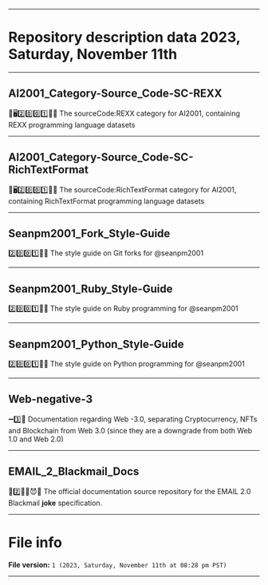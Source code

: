 
***

# Repository description data 2023, Saturday, November 11th

---

## AI2001_Category-Source_Code-SC-REXX

🧠️🖥️2️⃣️0️⃣️0️⃣️1️⃣️💾️📜️ The sourceCode:REXX category for AI2001, containing REXX programming language datasets

---

## AI2001_Category-Source_Code-SC-RichTextFormat

🧠️🖥️2️⃣️0️⃣️0️⃣️1️⃣️💾️📜️ The sourceCode:RichTextFormat category for AI2001, containing RichTextFormat programming language datasets

---

## Seanpm2001_Fork_Style-Guide

2️⃣️0️⃣️0️⃣️1️⃣️🍴️📔️ The style guide on Git forks for @seanpm2001

---

## Seanpm2001_Ruby_Style-Guide

2️⃣️0️⃣️0️⃣️1️⃣️💎️📔️ The style guide on Ruby programming for @seanpm2001

---

## Seanpm2001_Python_Style-Guide

2️⃣️0️⃣️0️⃣️1️⃣️🐍️📔️ The style guide on Python programming for @seanpm2001

---

## Web-negative-3

➖️3️⃣️📖️ Documentation regarding Web -3.0, separating Cryptocurrency, NFTs and Blockchain from Web 3.0 (since they are a downgrade from both Web 1.0 and Web 2.0)

---

## EMAIL_2_Blackmail_Docs

📧️2️⃣️🦹‍♀️️😈️📖️ The official documentation source repository for the EMAIL 2.0 Blackmail **joke** specification.

***

# File info

**File version:** `1 (2023, Saturday, November 11th at 08:28 pm PST)`

***


